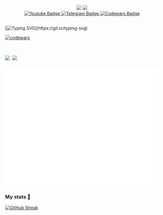 <div id="header" align="center">
  <img src="https://media.giphy.com/media/c0Jwn0I22a3XHgPaft/giphy.gif" width="250"/>
  <img src='https://user-images.githubusercontent.com/5713670/87202985-820dcb80-c2b6-11ea-9f56-7ec461c497c3.gif' width='200'>
</div>

<div id="badges" align="center">
  <a href="https://www.youtube.com/channel/UCFh5BcYbfJFMRhE7cUf6cUA">
    <img src="https://img.shields.io/badge/YouTube-red?style=for-the-badge&logo=youtube&logoColor=white" alt="Youtube Badge"/>
  </a>
  <a href="https://t.me/Om1cr0ne">
    <img src="https://img.shields.io/badge/Telegram-blue?style=for-the-badge&logo=telegram&logoColor=white" alt="Telegram Badge"/>
  </a>
  <a href="https://www.codewars.com/users/Om1cr0ne">
    <img src="https://img.shields.io/badge/Codewars-red?style=for-the-badge&logo=Codewars&logoColor=white" alt="Codewars Badge"/>
  </a>
</div>

<div id="badges" align="center">
  <img src="https://komarev.com/ghpvc/?username=Om1cr0ne&style=for-the-badge&color=blue" alt=""/>
</div>

<p align="center">

[![Typing SVG](https://readme-typing-svg.herokuapp.com?color=%2336BCF7&lines=Hi+there!)](https://git.io/typing-svg)

[![codewars](https://www.codewars.com/users/Kottoamatsukami/badges/large)](https://www.codewars.com/users/Kottoamatsukami)   
<h1>
  <img src="https://seeklogo.com/images/P/pytorch-logo-84F95D0AF5-seeklogo.com.png", width=50>
  <img src="https://seeklogo.com/images/P/python-logo-A32636CAA3-seeklogo.com.png", width=50>
</h1>


![Metrics](/github-metrics.svg)


### My stats :hugs:
[![GitHub Streak](http://github-readme-streak-stats.herokuapp.com?user=Om1cr0ne&theme=dark&background=000000)](https://git.io/streak-stats)
<br>

